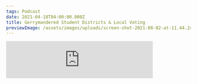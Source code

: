 ```yaml
---
tags: Podcast
date: 2021-04-18T04:00:00.000Z
title: Gerrymandered Student Districts & Local Voting
previewImage: /assets/images/uploads/screen-shot-2021-08-02-at-11.44.24-pm.png
---
```


<iframe
    src="https://anchor.fm/uvm-votes/embed/episodes/Student-voting--progressive-gerrymandering---reasons-for-voting-locally-evcao9"
    height="102px" width="400px" frameborder="0"
    scrolling="no"></iframe>